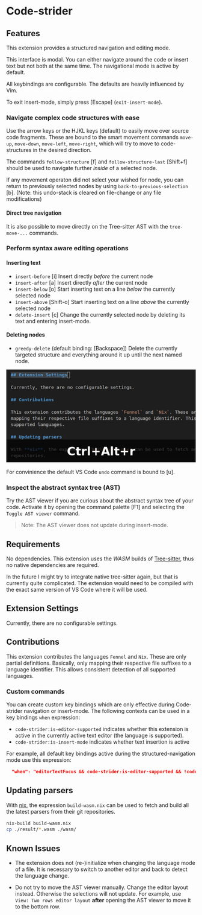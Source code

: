 # Code-strider

## Features

This extension provides a structured navigation and editing mode.

This interface is modal. You can either navigate around the code or insert text but not both at the same time. The navigational mode is active by default.

All keybindings are configurable. The defaults are heavily influenced by Vim.


To exit insert-mode, simply press [Escape] (`exit-insert-mode`).

### Navigate complex code structures with ease

Use the arrow keys or the HJKL keys (default) to easily move over source code fragments.
These are bound to the smart movement commands `move-up`, `move-down`, `move-left`, `move-right`, which will try to move to code-structures in the desired direction.

The commands `follow-structure` [f] and `follow-structure-last` [Shift+f] should be used to navigate further *inside* of a selected node.

<!-- TODO: add animations -->

If any movement operaton did not select your wished for node, you can return to previously selected nodes by using `back-to-previous-selection` [b]. (Note: this undo-stack is cleared on file-change or any file modifications)

#### Direct tree navigation

It is also possible to move directly on the Tree-sitter AST with the `tree-move-...` commands.

### Perform syntax aware editing operations

#### Inserting text

- `insert-before` [i] Insert directly *before* the current node
- `insert-after` [a] Insert directly *after* the current node
- `insert-below` [o] Start inserting text on a line *below* the currently selected node
- `insert-above` [Shift-o] Start inserting text on a line *above* the currently selected node
- `delete-insert` [c] Change the currently selected node by deleting its text and entering insert-mode.

#### Deleting nodes

- `greedy-delete` (default binding: [Backspace])
  Delete the currently targeted structure and everything around it up until the next named node.

![greedy-delete GIF](images/greedy-delete.gif)

For convinience the default VS Code `undo` command is bound to [u].

### Inspect the abstract syntax tree (AST)

Try the AST viewer if you are curious about the abstract syntax tree of your code.
Activate it by opening the command palette [F1] and selecting the `Toggle AST viewer` command.

> Note: The AST viewer does not update during insert-mode.

## Requirements

No dependencies. This extension uses the *WASM* builds of [Tree-sitter](https://github.com/tree-sitter/tree-sitter), thus no native dependencies are required.

In the future I might try to integrate native tree-sitter again, but that is currently quite complicated. The extension would need to be compiled with the exact same version of VS Code where it will be used.

## Extension Settings

Currently, there are no configurable settings.

## Contributions

This extension contributes the languages `Fennel` and `Nix`. These are only partial definitions. Basically, only mapping their respective file suffixes to a language identifier. This allows consistent detection of all supported languages.

### Custom commands

You can create custom key bindings which are only effective during Code-strider navigation or insert-mode. The following contexts can be used in a key bindings `when` expression:

- `code-strider:is-editor-supported` indicates whether this extension is active in the currently active text editor (the language is supported).
- `code-strider:is-insert-mode` indicates whether text insertion is active

For example, all default key bindings active during the structured-navigation mode use this expression:

```json
  "when": "editorTextFocus && code-strider:is-editor-supported && !code-strider:is-insert-mode"
```

## Updating parsers

With [nix](https://nixos.org/), the expression `build-wasm.nix` can be used to fetch and build all the latest parsers from their git repositories.

```sh
nix-build build-wasm.nix
cp ./result/*.wasm ./wasm/
```

## Known Issues

- The extension does not (re-)initialize when changing the language mode of a file.
  It is necessary to switch to another editor and back to detect the language change.

- Do not try to move the AST viewer manually. Change the editor layout instead. Otherwise the selections will not update.
  For example, use `View: Two rows editor layout` **after** opening the AST viewer to move it to the bottom row.
